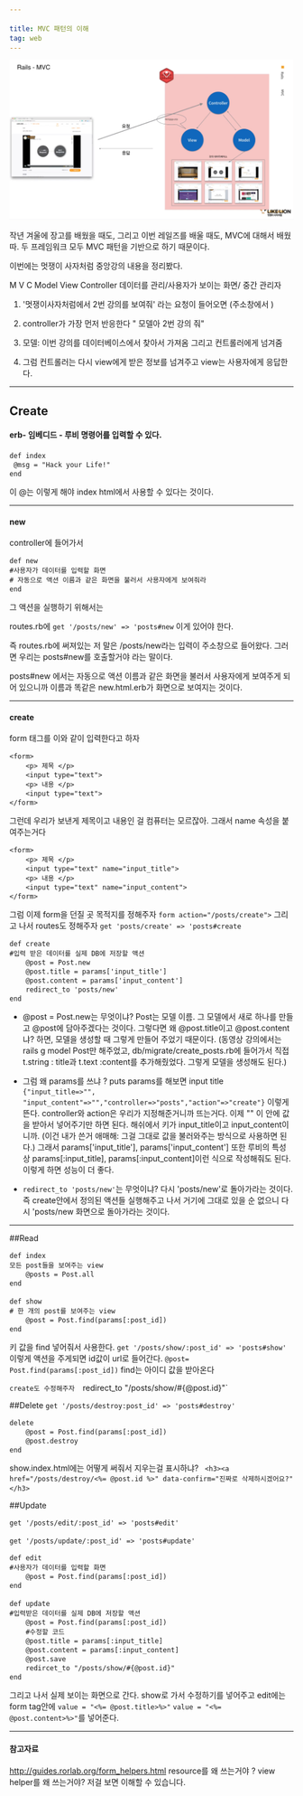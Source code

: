 ```yaml
---

title: MVC 패턴의 이해
tag: web
---
```



![MVC.png](https://github.com/scarletbreeze/scarletbreeze.github.io/blob/master/images/MVC.png?raw=true)


작년 겨울에 장고를 배웠을 때도, 그리고 이번 레일즈를 배울 때도, MVC에 대해서 배웠따. 두 프레임워크 모두 MVC 패턴을 기반으로 하기 때문이다. 

이번에는 멋쟁이 사자처럼 중앙강의 내용을 정리봤다. 

M V C
Model View Controller
데이터를 관리/사용자가 보이는 화면/ 중간 관리자

1. '멋쟁이사자처럼에서 2번 강의를 보여줘' 라는 요청이 들어오면 (주소창에서 )

2. controller가 가장 먼저 반응한다 " 모델아 2번 강의 줘"

3. 모델: 이번 강의를 데이터베이스에서 찾아서 가져옴 그리고 컨트롤러에게 넘겨줌

4. 그럼 컨트롤러는 다시 view에게 받은 정보를 넘겨주고 view는 사용자에게 응답한다.

---
## Create
#### erb- 임베디드 - 루비 명령어를 입력할 수 있다.
```
def index
 @msg = "Hack your Life!"
end
```
이 @는 이렇게 해야 index html에서 사용할 수 있다는 것이다. 

---
#### new
controller에 들어가서
```
def new
#사용자가 데이터를 입력할 화면
# 자동으로 액션 이름과 같은 화면을 불러서 사용자에게 보여줘라
end
```
그 액션을 실행하기 위해서는

routes.rb에 
`get '/posts/new' => 'posts#new`
이게 있어야 한다.

즉 routes.rb에 써져있는 저 말은 /posts/new라는 입력이 주소창으로 들어왔다. 그러면 우리는 posts#new를 호출할거야 라는 말이다.

posts#new 에서는 자동으로 액션 이름과 같은 화면을 불러서 사용자에게 보여주게 되어 있으니까 이름과 똑같은 new.html.erb가 화면으로 보여지는 것이다.

---
#### create
 form 태그를 이와 같이 입력한다고 하자
```
<form>
    <p> 제목 </p>
    <input type="text">
    <p> 내용 </p>
	<input type="text">
</form>
```
그런데 우리가 보낸게 제목이고 내용인 걸 컴퓨터는 모르잖아. 그래서 name 속성을 붙여주는거다

```
<form>
    <p> 제목 </p>
    <input type="text" name="input_title">
    <p> 내용 </p>
	<input type="text" name="input_content">
</form>
```
그럼 이제 form을 던질 곳 목적지를 정해주자
`form action="/posts/create">`
그리고 나서 routes도 정해주자
`get 'posts/create' => 'posts#create`

```
def create
#입력 받은 데이터를 실제 DB에 저장할 액션
	@post = Post.new
    @post.title = params['input_title']
    @post.content = params['input_content']
	redirect_to 'posts/new'
end
```
- @post = Post.new는 무엇이냐? 
 Post는 모델 이름. 그 모델에서 새로 하나를 만들고 @post에 담아주겠다는 것이다. 그렇다면 왜 @post.title이고 @post.content냐? 하면, 모델을 생성할 때 그렇게 만들어 주었기 때문이다. (동영상 강의에서는 rails g model Post만 해주었고, db/migrate/create_posts.rb에 들어가서 직접 t.string : title과 t.text :content를 추가해줬었다. 그렇게 모델을 생성해도 된다.)

- 그럼 왜 params를 쓰냐 ? puts params를 해보면 input title
`{"input_title=>"", "input_content"=>"","controller=>"posts","action"=>"create"}`
이렇게 뜬다. controller와 action은 우리가 지정해준거니까 뜨는거다. 이제 "" 이 안에 값을 받아서 넣어주기만 하면 된다. 해쉬에서 키가 input_title이고 input_content이니까. (이건 내가 쓴거 애매해: 그걸 그대로 값을 불러와주는 방식으로 사용하면 된다.) 그래서 params['input_title'],  params['input_content'] 또한 루비의 특성상 params[:input_title], params[:input_content]이런 식으로 작성해줘도 된다. 이렇게 하면 성능이 더 좋다. 


- `redirect_to 'posts/new'`는 무엇이냐? 다시 'posts/new'로 돌아가라는 것이다. 즉 create안에서 정의된 액션들 실행해주고 나서 거기에 그대로 있을 순 없으니 다시 'posts/new 화면으로 돌아가라는 것이다.

---
##Read
```
def index
모든 post들을 보여주는 view
	@posts = Post.all
end

def show
# 한 개의 post를 보여주는 view
	@post = Post.find(params[:post_id])
end
```
키 값을 find 넣어줘서 사용한다.
`
get '/posts/show/:post_id' => 'posts#show'
`
이렇게 액션을 주게되면 id값이 url로 들어간다.
`
@post= Post.find(params[:post_id])
`
find는 아이디 값을 받아온다



`create도 수정해주자 
`redirect_to "/posts/show/#{@post.id}"`


##Delete
`get '/posts/destroy:post_id' => 'posts#destroy'`

```
delete    
    @post = Post.find(params[:post_id])
    @post.destroy
end
```

show.index.html에는 어떻게 써줘서 지우는걸 표시하냐?
` <h3><a href="/posts/destroy/<%= @post.id %>" data-confirm="진짜로 삭제하시겠어요?"</h3>`

##Update

```
get '/posts/edit/:post_id' => 'posts#edit'

get '/posts/update/:post_id' => 'posts#update'
```
```
def edit
#사용자가 데이터를 입력할 화면
	@post = Post.find(params[:post_id])
end

def update
#입력받은 데이터를 실제 DB에 저장할 액션
	@post = Post.find(params[:post_id])
    #수정할 코드
    @post.title = params[:input_title]
    @post.content = params[:input_content]
    @post.save
    redircet_to "/posts/show/#{@post.id}"
end
```

그리고 나서 실제 보이는 화면으로 간다.
show로 가서 수정하기를 넣어주고
edit에는 form tag안에 `value = "<%= @post.title>%>"`
`value = "<%= @post.content>%>"`를 넣어준다.

---
#### 참고자료
http://guides.rorlab.org/form_helpers.html
resource를 왜 쓰는거야 ? view helper를 왜 쓰는거야?  저걸 보면 이해할 수 있습니다. 